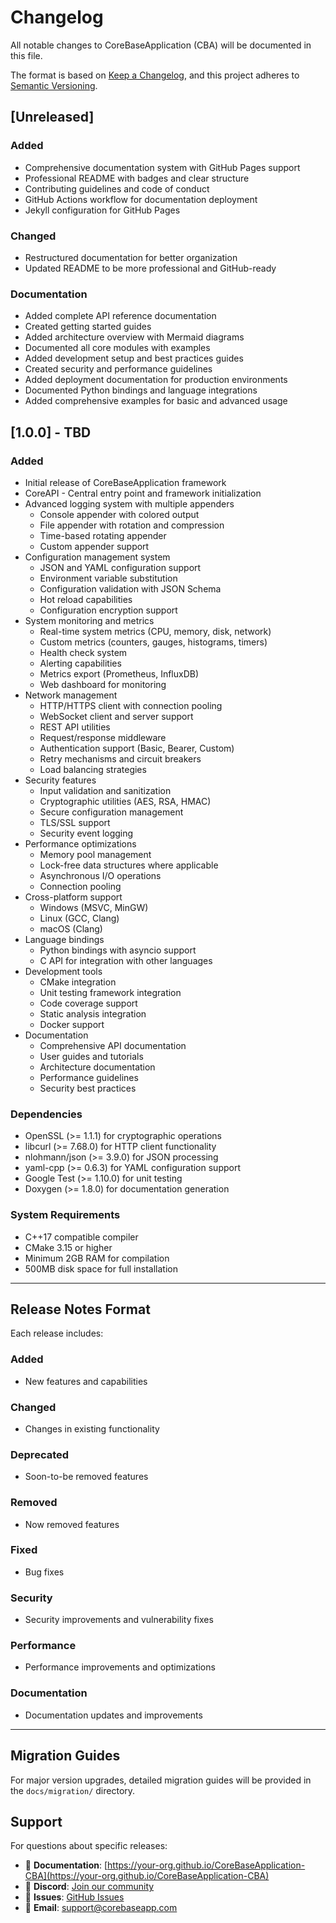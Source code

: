 # Changelog

All notable changes to CoreBaseApplication (CBA) will be documented in this file.

The format is based on [Keep a Changelog](https://keepachangelog.com/en/1.0.0/),
and this project adheres to [Semantic Versioning](https://semver.org/spec/v2.0.0.html).

## [Unreleased]

### Added
- Comprehensive documentation system with GitHub Pages support
- Professional README with badges and clear structure
- Contributing guidelines and code of conduct
- GitHub Actions workflow for documentation deployment
- Jekyll configuration for GitHub Pages

### Changed
- Restructured documentation for better organization
- Updated README to be more professional and GitHub-ready

### Documentation
- Added complete API reference documentation
- Created getting started guides
- Added architecture overview with Mermaid diagrams
- Documented all core modules with examples
- Added development setup and best practices guides
- Created security and performance guidelines
- Added deployment documentation for production environments
- Documented Python bindings and language integrations
- Added comprehensive examples for basic and advanced usage

## [1.0.0] - TBD

### Added
- Initial release of CoreBaseApplication framework
- CoreAPI - Central entry point and framework initialization
- Advanced logging system with multiple appenders
  - Console appender with colored output
  - File appender with rotation and compression
  - Time-based rotating appender
  - Custom appender support
- Configuration management system
  - JSON and YAML configuration support
  - Environment variable substitution
  - Configuration validation with JSON Schema
  - Hot reload capabilities
  - Configuration encryption support
- System monitoring and metrics
  - Real-time system metrics (CPU, memory, disk, network)
  - Custom metrics (counters, gauges, histograms, timers)
  - Health check system
  - Alerting capabilities
  - Metrics export (Prometheus, InfluxDB)
  - Web dashboard for monitoring
- Network management
  - HTTP/HTTPS client with connection pooling
  - WebSocket client and server support
  - REST API utilities
  - Request/response middleware
  - Authentication support (Basic, Bearer, Custom)
  - Retry mechanisms and circuit breakers
  - Load balancing strategies
- Security features
  - Input validation and sanitization
  - Cryptographic utilities (AES, RSA, HMAC)
  - Secure configuration management
  - TLS/SSL support
  - Security event logging
- Performance optimizations
  - Memory pool management
  - Lock-free data structures where applicable
  - Asynchronous I/O operations
  - Connection pooling
- Cross-platform support
  - Windows (MSVC, MinGW)
  - Linux (GCC, Clang)
  - macOS (Clang)
- Language bindings
  - Python bindings with asyncio support
  - C API for integration with other languages
- Development tools
  - CMake integration
  - Unit testing framework integration
  - Code coverage support
  - Static analysis integration
  - Docker support
- Documentation
  - Comprehensive API documentation
  - User guides and tutorials
  - Architecture documentation
  - Performance guidelines
  - Security best practices

### Dependencies
- OpenSSL (>= 1.1.1) for cryptographic operations
- libcurl (>= 7.68.0) for HTTP client functionality
- nlohmann/json (>= 3.9.0) for JSON processing
- yaml-cpp (>= 0.6.3) for YAML configuration support
- Google Test (>= 1.10.0) for unit testing
- Doxygen (>= 1.8.0) for documentation generation

### System Requirements
- C++17 compatible compiler
- CMake 3.15 or higher
- Minimum 2GB RAM for compilation
- 500MB disk space for full installation

---

## Release Notes Format

Each release includes:

### Added
- New features and capabilities

### Changed
- Changes in existing functionality

### Deprecated
- Soon-to-be removed features

### Removed
- Now removed features

### Fixed
- Bug fixes

### Security
- Security improvements and vulnerability fixes

### Performance
- Performance improvements and optimizations

### Documentation
- Documentation updates and improvements

---

## Migration Guides

For major version upgrades, detailed migration guides will be provided in the `docs/migration/` directory.

## Support

For questions about specific releases:
- 📖 **Documentation**: [https://your-org.github.io/CoreBaseApplication-CBA](https://your-org.github.io/CoreBaseApplication-CBA)
- 💬 **Discord**: [Join our community](https://discord.gg/cba-community)
- 🐛 **Issues**: [GitHub Issues](https://github.com/your-org/CoreBaseApplication-CBA/issues)
- 📧 **Email**: support@corebaseapp.com